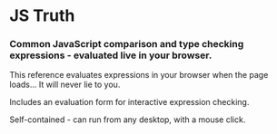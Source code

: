# JS Truth
### Common JavaScript comparison and type checking expressions - evaluated live in your browser.

This reference evaluates expressions in your browser when the page loads...
It will never lie to you.

Includes an evaluation form for interactive expression checking.

Self-contained - can run from any desktop, with a mouse click.
